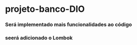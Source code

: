 # projeto-banco-DIO

### Será implementado mais funcionalidades ao código
### seerá adicionado o Lombok
